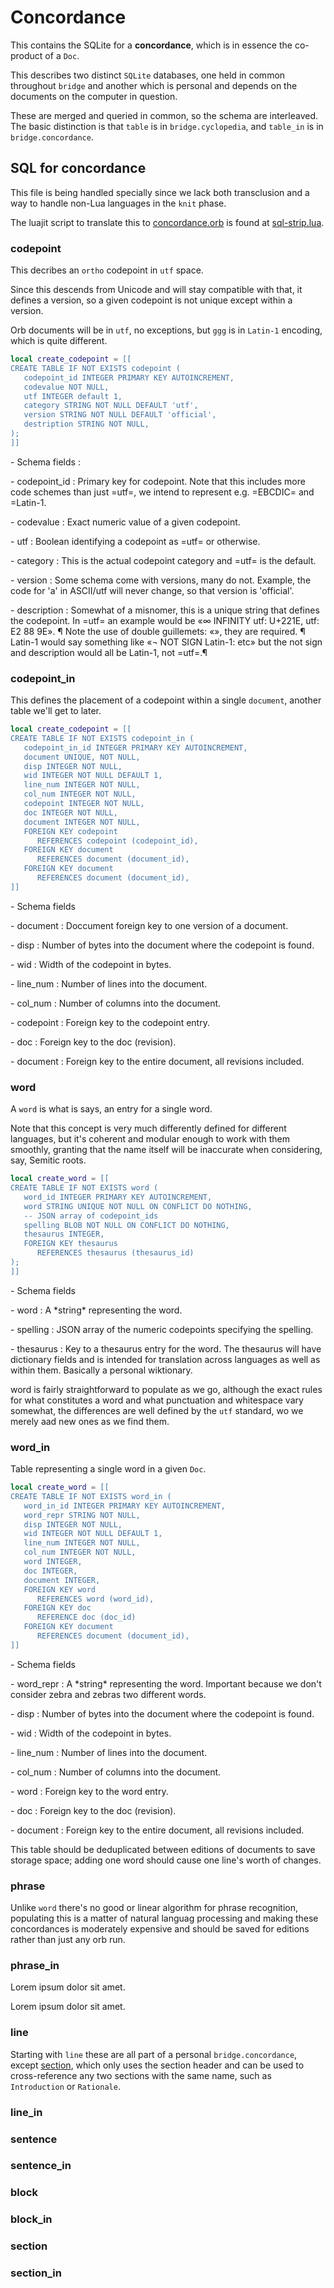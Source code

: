 # Concordance

  This contains the SQLite for a **concordance**, which is in essence the
co\-product of a `Doc`\.

This describes two distinct `SQLite` databases, one held in common throughout
`bridge` and another which is personal and depends on the documents on the
computer in question\.

These are merged and queried in common, so the schema are interleaved\.  The
basic distinction is that `table` is in `bridge.cyclopedia`, and `table_in`
is in `bridge.concordance`\.


## SQL for concordance

This file is being handled specially since we lack both transclusion and a way
to handle non\-Lua languages in the `knit` phase\.

The luajit script to translate this to [concordance.orb](~/concordance/concordance) is found at [sql-strip.lua](~~/etc/sql-strip.lua)\.

### codepoint

This decribes an `ortho` codepoint in `utf` space\.

Since this descends from Unicode and will stay compatible with that,
it defines a version, so a given codepoint is not unique except within a
version\.

Orb documents will be in `utf`, no exceptions, but `ggg` is in `Latin-1`
encoding, which is quite different\.

```lua
local create_codepoint = [[
CREATE TABLE IF NOT EXISTS codepoint (
   codepoint_id INTEGER PRIMARY KEY AUTOINCREMENT,
   codevalue NOT NULL,
   utf INTEGER default 1,
   category STRING NOT NULL DEFAULT 'utf',
   version STRING NOT NULL DEFAULT 'official',
   destription STRING NOT NULL,
);
]]
```

\- Schema fields :

   \- codepoint\_id :  Primary key for codepoint\.
                     Note that this includes more code schemes than just
                     =utf=, we intend to represent e\.g\. =EBCDIC= and =Latin\-1\.

   \- codevalue    :  Exact numeric value of a given codepoint\.

   \- utf          :  Boolean identifying a codepoint as =utf= or otherwise\.

   \- category     :  This is the actual codepoint category and =utf= is the
                     default\.

   \- version      :  Some schema come with versions, many do not\. Example, the
                     code for 'a' in ASCII/utf will never change, so that
                     version is 'official'\.

   \- description  :  Somewhat of a misnomer, this is a unique string that
                     defines the codepoint\.  In =utf= an example would be
                     «∞ INFINITY utf: U\+221E, utf: E2 88 9E»\. ¶
                     Note the use of double guillemets: «»,
                     they are required\. ¶
                     Latin\-1 would say something like
                     «¬ NOT SIGN Latin\-1: etc» but the not sign and
                     description would all be Latin\-1, not =utf=\.¶

### codepoint\_in

This defines the placement of a codepoint within a single `document`, another
table we'll get to later\.

```lua
local create_codepoint = [[
CREATE TABLE IF NOT EXISTS codepoint_in (
   codepoint_in_id INTEGER PRIMARY KEY AUTOINCREMENT,
   document UNIQUE, NOT NULL,
   disp INTEGER NOT NULL,
   wid INTEGER NOT NULL DEFAULT 1,
   line_num INTEGER NOT NULL,
   col_num INTEGER NOT NULL,
   codepoint INTEGER NOT NULL,
   doc INTEGER NOT NULL,
   document INTEGER NOT NULL,
   FOREIGN KEY codepoint
      REFERENCES codepoint (codepoint_id),
   FOREIGN KEY document
      REFERENCES document (document_id),
   FOREIGN KEY document
      REFERENCES document (document_id),
]]
```

\- Schema fields

   \- document  :  Doccument foreign key to one version of a document\.

   \- disp      :  Number of bytes into the document where the codepoint is
                  found\.

   \- wid       :  Width of the codepoint in bytes\.

   \- line\_num  :  Number of lines into the document\.

   \- col\_num   :  Number of columns into the document\.

   \- codepoint :  Foreign key to the codepoint entry\.

   \- doc       :  Foreign key to the doc \(revision\)\.

   \- document  :  Foreign key to the entire document, all revisions included\.

### word

A `word` is what is says, an entry for a single word\.

Note that this concept is very much differently defined for different
languages, but it's coherent and modular enough to work with them smoothly,
granting that the name itself will be inaccurate when considering, say,
Semitic roots\.

```lua
local create_word = [[
CREATE TABLE IF NOT EXISTS word (
   word_id INTEGER PRIMARY KEY AUTOINCREMENT,
   word STRING UNIQUE NOT NULL ON CONFLICT DO NOTHING,
   -- JSON array of codepoint_ids
   spelling BLOB NOT NULL ON CONFLICT DO NOTHING,
   thesaurus INTEGER,
   FOREIGN KEY thesaurus
      REFERENCES thesaurus (thesaurus_id)
);
]]
```

\- Schema fields

   \- word : A \*string\* representing the word\.

   \- spelling : JSON array of the numeric codepoints specifying the spelling\.

   \- thesaurus :  Key to a thesaurus entry for the word\.
                  The thesaurus will have dictionary fields and is intended
                  for translation across languages as well as within them\.
                  Basically a personal wiktionary\.


word is fairly straightforward to populate as we go, although the exact
rules for what constitutes a word and what punctuation and whitespace vary
somewhat, the differences are well defined by the `utf` standard, wo we merely
 aad new ones as we find them\.


### word\_in

Table representing a single word in a given `Doc`\.

```lua
local create_word = [[
CREATE TABLE IF NOT EXISTS word_in (
   word_in_id INTEGER PRIMARY KEY AUTOINCREMENT,
   word_repr STRING NOT NULL,
   disp INTEGER NOT NULL,
   wid INTEGER NOT NULL DEFAULT 1,
   line_num INTEGER NOT NULL,
   col_num INTEGER NOT NULL,
   word INTEGER,
   doc INTEGER,
   document INTEGER,
   FOREIGN KEY word
      REFERENCES word (word_id),
   FOREIGN KEY doc
      REFERENCE doc (doc_id)
   FOREIGN KEY document
      REFERENCES document (document_id),
]]
```

\- Schema fields

   \- word\_repr :  A \*string\* representing the word\.
                  Important because we don't consider zebra and zebras two
                  different words\.

   \- disp      :  Number of bytes into the document where the codepoint is
                  found\.

   \- wid       :  Width of the codepoint in bytes\.

   \- line\_num  :  Number of lines into the document\.

   \- col\_num   :  Number of columns into the document\.

   \- word      :  Foreign key to the word entry\.

   \- doc       :  Foreign key to the doc \(revision\)\.

   \- document  :  Foreign key to the entire document, all revisions included\.


This table should be deduplicated between editions of documents to save
storage space; adding one word should cause one line's worth of changes\.


### phrase

Unlike `word` there's no good or linear algorithm for phrase recognition,
populating this is a matter of natural languag processing and making these
concordances is moderately expensive and should be saved for editions rather
than just any orb run\.


### phrase\_in

Lorem ipsum dolor sit amet\.

Lorem ipsum dolor sit amet\.

### line

Starting with `line` these are all part of a personal `bridge.concordance`,
except [section](@#section), which only uses the section header and can be
used to cross\-reference any two sections with the same name, such as
`Introduction` or `Rationale`\.

### line\_in

### sentence

### sentence\_in


### block


### block\_in

### section

### section\_in
